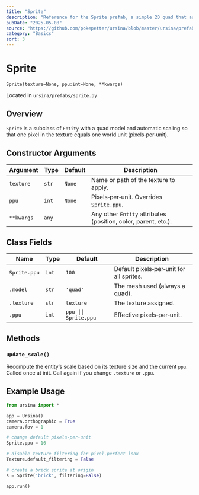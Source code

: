 ```yaml
---
title: "Sprite"
description: "Reference for the Sprite prefab, a simple 2D quad that automatically sizes to its texture."
pubDate: "2025-05-08"
source: "https://github.com/pokepetter/ursina/blob/master/ursina/prefabs/sprite.py"
category: "Basics"
sort: 3
---
```


# Sprite

`Sprite(texture=None, ppu:int=None, **kwargs)`

Located in `ursina/prefabs/sprite.py`

## Overview

`Sprite` is a subclass of `Entity` with a quad model and automatic scaling so that one pixel in the texture equals one world unit (pixels‑per‑unit).

## Constructor Arguments

| Argument   | Type      | Default | Description                                 |
|------------|-----------|---------|---------------------------------------------|
| `texture`  | `str`     | `None`  | Name or path of the texture to apply.       |
| `ppu`      | `int`     | `None`  | Pixels‑per‑unit. Overrides `Sprite.ppu`.    |
| `**kwargs` | `any`     |         | Any other `Entity` attributes (position, color, parent, etc.). |

## Class Fields

| Name       | Type    | Default  | Description                              |
|------------|---------|----------|------------------------------------------|
| `Sprite.ppu` | `int` | `100`    | Default pixels‑per‑unit for all sprites. |
| `.model`     | `str` | `'quad'` | The mesh used (always a quad).           |
| `.texture`   | `str` | `texture`| The texture assigned.                    |
| `.ppu`       | `int` | `ppu \|\| Sprite.ppu` | Effective pixels‑per‑unit.    |

## Methods

### `update_scale()`

Recompute the entity’s scale based on its texture size and the current `ppu`. Called once at init. Call again if you change `.texture` or `.ppu`.

## Example Usage

```python
from ursina import *

app = Ursina()
camera.orthographic = True
camera.fov = 1

# change default pixels‑per‑unit
Sprite.ppu = 16

# disable texture filtering for pixel‑perfect look
Texture.default_filtering = False

# create a brick sprite at origin
s = Sprite('brick', filtering=False)

app.run()
